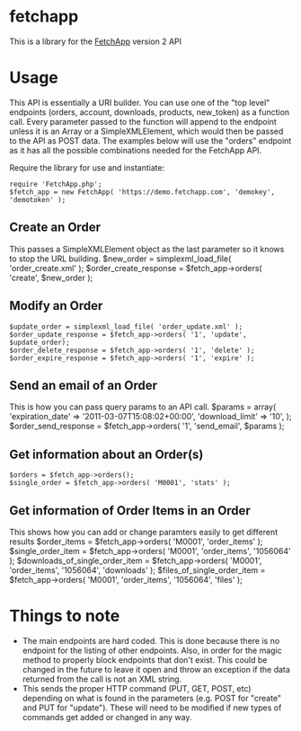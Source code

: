 fetchapp
========
This is a library for the [FetchApp](http://www.fetchapp.com/) version 2 API

Usage
=====
This API is essentially a URI builder. You can use one of the "top level" endpoints (orders, account, downloads, products, new_token) as a function call. Every parameter passed to the function will append to the endpoint unless it is an Array or a SimpleXMLElement, which would then be passed to the API as POST data. The examples below will use the "orders" endpoint as it has all the possible combinations needed for the FetchApp API.

Require the library for use and instantiate:

    require 'FetchApp.php';
    $fetch_app = new FetchApp( 'https://demo.fetchapp.com', 'demokey', 'demotoken' );

Create an Order
---------------
This passes a SimpleXMLElement object as the last parameter so it knows to stop the URL building.
    $new_order = simplexml_load_file( 'order_create.xml' );
    $order_create_response = $fetch_app->orders( 'create', $new_order );

Modify an Order
---------------
    $update_order = simplexml_load_file( 'order_update.xml' );
    $order_update_response = $fetch_app->orders( '1', 'update', $update_order);
    $order_delete_response = $fetch_app->orders( '1', 'delete' );
    $order_expire_response = $fetch_app->orders( '1', 'expire' );

Send an email of an Order
-------------------------
This is how you can pass query params to an API call.
    $params = array(
        'expiration_date' => '2011-03-07T15:08:02+00:00',
        'download_limit' => '10',
    );
    $order_send_response = $fetch_app->orders( '1', 'send_email', $params );

Get information about an Order(s)
---------------------------------
    $orders = $fetch_app->orders();
    $single_order = $fetch_app->orders( 'M0001', 'stats' );

Get information of Order Items in an Order
------------------------------------------
This shows how you can add or change paramters easily to get different results
    $order_items = $fetch_app->orders( 'M0001', 'order_items' );
    $single_order_item = $fetch_app->orders( 'M0001', 'order_items', '1056064' );
    $downloads_of_single_order_item = $fetch_app->orders( 'M0001', 'order_items', '1056064', 'downloads' );
    $files_of_single_order_item = $fetch_app->orders( 'M0001', 'order_items', '1056064', 'files' );

Things to note
==============
- The main endpoints are hard coded. This is done because there is no endpoint for the listing of other endpoints. Also, in order for the magic method to properly block endpoints that don't exist. This could be changed in the future to leave it open and throw an exception if the data returned from the call is not an XML string.
- This sends the proper HTTP command (PUT, GET, POST, etc) depending on what is found in the parameters (e.g. POST for "create" and PUT for "update"). These will need to be modified if new types of commands get added or changed in any way.
